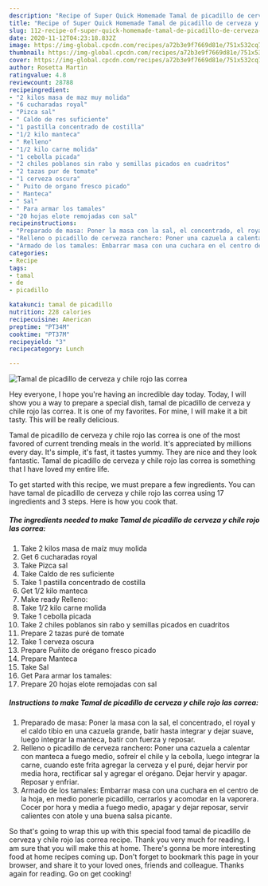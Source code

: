 ```yaml
---
description: "Recipe of Super Quick Homemade Tamal de picadillo de cerveza y chile rojo las correa"
title: "Recipe of Super Quick Homemade Tamal de picadillo de cerveza y chile rojo las correa"
slug: 112-recipe-of-super-quick-homemade-tamal-de-picadillo-de-cerveza-y-chile-rojo-las-correa
date: 2020-11-12T04:23:18.832Z
image: https://img-global.cpcdn.com/recipes/a72b3e9f7669d81e/751x532cq70/tamal-de-picadillo-de-cerveza-y-chile-rojo-las-correa-foto-principal.jpg
thumbnail: https://img-global.cpcdn.com/recipes/a72b3e9f7669d81e/751x532cq70/tamal-de-picadillo-de-cerveza-y-chile-rojo-las-correa-foto-principal.jpg
cover: https://img-global.cpcdn.com/recipes/a72b3e9f7669d81e/751x532cq70/tamal-de-picadillo-de-cerveza-y-chile-rojo-las-correa-foto-principal.jpg
author: Rosetta Martin
ratingvalue: 4.8
reviewcount: 28788
recipeingredient:
- "2 kilos masa de maz muy molida"
- "6 cucharadas royal"
- "Pizca sal"
- " Caldo de res suficiente"
- "1 pastilla concentrado de costilla"
- "1/2 kilo manteca"
- " Relleno"
- "1/2 kilo carne molida"
- "1 cebolla picada"
- "2 chiles poblanos sin rabo y semillas picados en cuadritos"
- "2 tazas pur de tomate"
- "1 cerveza oscura"
- " Puito de organo fresco picado"
- " Manteca"
- " Sal"
- " Para armar los tamales"
- "20 hojas elote remojadas con sal"
recipeinstructions:
- "Preparado de masa: Poner la masa con la sal, el concentrado, el royal y el caldo tibio en una cazuela grande, batir hasta integrar y dejar suave, luego integrar la manteca, batir con fuerza y reposar."
- "Relleno o picadillo de cerveza ranchero: Poner una cazuela a calentar con manteca a fuego medio, sofreír el chile y la cebolla, luego integrar la carne, cuando este frita agregar la cerveza y el puré, dejar hervir por media hora, rectificar sal y agregar el orégano. Dejar hervir y apagar. Reposar y enfriar."
- "Armado de los tamales: Embarrar masa con una cuchara en el centro de la hoja, en medio ponerle picadillo, cerrarlos y acomodar en la vaporera. Cocer por hora y media a fuego medio, apagar y dejar reposar, servir calientes con atole y una buena salsa picante."
categories:
- Recipe
tags:
- tamal
- de
- picadillo

katakunci: tamal de picadillo 
nutrition: 228 calories
recipecuisine: American
preptime: "PT34M"
cooktime: "PT37M"
recipeyield: "3"
recipecategory: Lunch

---
```



![Tamal de picadillo de cerveza y chile rojo las correa](https://img-global.cpcdn.com/recipes/a72b3e9f7669d81e/751x532cq70/tamal-de-picadillo-de-cerveza-y-chile-rojo-las-correa-foto-principal.jpg)

Hey everyone, I hope you're having an incredible day today. Today, I will show you a way to prepare a special dish, tamal de picadillo de cerveza y chile rojo las correa. It is one of my favorites. For mine, I will make it a bit tasty. This will be really delicious.

Tamal de picadillo de cerveza y chile rojo las correa is one of the most favored of current trending meals in the world. It's appreciated by millions every day. It's simple, it's fast, it tastes yummy. They are nice and they look fantastic. Tamal de picadillo de cerveza y chile rojo las correa is something that I have loved my entire life.




To get started with this recipe, we must prepare a few ingredients. You can have tamal de picadillo de cerveza y chile rojo las correa using 17 ingredients and 3 steps. Here is how you cook that.

<!--inarticleads1-->

##### The ingredients needed to make Tamal de picadillo de cerveza y chile rojo las correa:

1. Take 2 kilos masa de maíz muy molida
1. Get 6 cucharadas royal
1. Take Pizca sal
1. Take  Caldo de res suficiente
1. Take 1 pastilla concentrado de costilla
1. Get 1/2 kilo manteca
1. Make ready  Relleno:
1. Take 1/2 kilo carne molida
1. Take 1 cebolla picada
1. Take 2 chiles poblanos sin rabo y semillas picados en cuadritos
1. Prepare 2 tazas puré de tomate
1. Take 1 cerveza oscura
1. Prepare  Puñito de orégano fresco picado
1. Prepare  Manteca
1. Take  Sal
1. Get  Para armar los tamales:
1. Prepare 20 hojas elote remojadas con sal




<!--inarticleads2-->

##### Instructions to make Tamal de picadillo de cerveza y chile rojo las correa:

1. Preparado de masa: Poner la masa con la sal, el concentrado, el royal y el caldo tibio en una cazuela grande, batir hasta integrar y dejar suave, luego integrar la manteca, batir con fuerza y reposar.
1. Relleno o picadillo de cerveza ranchero: Poner una cazuela a calentar con manteca a fuego medio, sofreír el chile y la cebolla, luego integrar la carne, cuando este frita agregar la cerveza y el puré, dejar hervir por media hora, rectificar sal y agregar el orégano. Dejar hervir y apagar. Reposar y enfriar.
1. Armado de los tamales: Embarrar masa con una cuchara en el centro de la hoja, en medio ponerle picadillo, cerrarlos y acomodar en la vaporera. Cocer por hora y media a fuego medio, apagar y dejar reposar, servir calientes con atole y una buena salsa picante.




So that's going to wrap this up with this special food tamal de picadillo de cerveza y chile rojo las correa recipe. Thank you very much for reading. I am sure that you will make this at home. There's gonna be more interesting food at home recipes coming up. Don't forget to bookmark this page in your browser, and share it to your loved ones, friends and colleague. Thanks again for reading. Go on get cooking!
